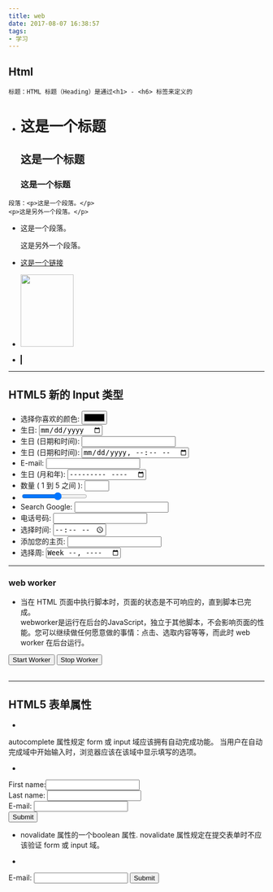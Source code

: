 ```yaml
---
title: web
date: 2017-08-07 16:38:57
tags:
- 学习
---
```

## Html
```
标题：HTML 标题（Heading）是通过<h1> - <h6> 标签来定义的
```
- <h1>这是一个标题</h1>    
  <h2>这是一个标题</h2>
  <h3>这是一个标题</h3> 
```
段落：<p>这是一个段落。</p>
<p>这是另外一个段落。</p>
```  
- <p>这是一个段落。</p>  
  <p>这是另外一个段落。</p>
<!--more-->  

- <a href="http://www.w3cschool.cc">这是一个链接</a>    

- <img src="D:\ywllHexo\MyBlog\source\assets\images\icon.jpg" width="104" height="142"> 

- <canvas id="myCanvas" width="200" height="100"
style="border:1px solid #000000;">
</canvas> 

---
## HTML5 新的 Input 类型
- 选择你喜欢的颜色: <input type="color" name="favcolor">  
- 生日: <input type="date" name="bday">  
- 生日 (日期和时间): <input type="datetime" name="bdaytime">  
- 生日 (日期和时间): <input type="datetime-local" name="bdaytime">  
- E-mail: <input type="email" name="email">  
- 生日 (月和年): <input type="month" name="bdaymonth">  
- 数量 ( 1 到 5 之间 ): <input type="number" name="quantity" min="1" max="5">   
- <input type="range" name="points" min="1" max="10">  
- Search Google: <input type="search" name="googlesearch">  
- 电话号码: <input type="tel" name="usrtel">  
- 选择时间: <input type="time" name="usr_time"> 
- 添加您的主页: <input type="url" name="homepage">
- 选择周: <input type="week" name="week_year">  

---
### web worker 
- 当在 HTML 页面中执行脚本时，页面的状态是不可响应的，直到脚本已完成。   
webworker是运行在后台的JavaScript，独立于其他脚本，不会影响页面的性能。您可以继续做任何愿意做的事情：点击、选取内容等等，而此时 web worker 在后台运行。
<html>
<body>
<p><output id="result"></output></p>
<button onclick="startWorker()">Start Worker</button> 
<button onclick="stopWorker()">Stop Worker</button>
<br><br>
<script>
var w;
function startWorker()
{
if(typeof(Worker)!=="undefined")
{
? if(typeof(w)=="undefined")
??? {
??? w=new Worker("demo_workers.js");
??? }
? w.onmessage = function (event) {
??? document.getElementById("result").innerHTML=event.data;
? };
}
else
{
document.getElementById("result").innerHTML="Sorry, your browser does not support Web Workers...";
}
}

function stopWorker()
{ 
w.terminate();
}
</script>
</body>
</html>

---
## HTML5 表单属性 
- 
autocomplete 属性规定 form 或 input 域应该拥有自动完成功能。
当用户在自动完成域中开始输入时，浏览器应该在该域中显示填写的选项。


- <form action="demo-form.php" autocomplete="on">
First name:<input type="text" name="fname"><br>
Last name: <input type="text" name="lname"><br>
E-mail: <input type="email" name="email" autocomplete="off"><br>
<input type="submit">
</form> 

-
  novalidate 属性的一个boolean 属性.
  novalidate 属性规定在提交表单时不应该验证 form 或 input 域。

- <form action="demo-form.php" novalidate>
E-mail: <input type="email" name="user_email">
<input type="submit">
</form> 